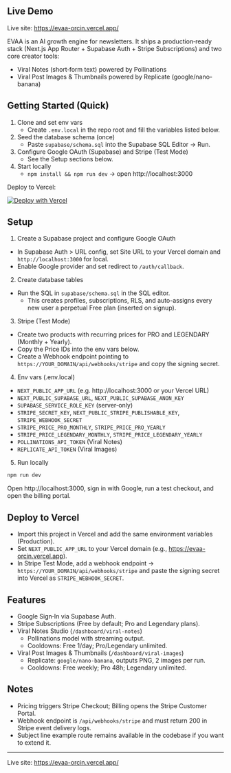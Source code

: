 ## Live Demo

Live site: https://evaa-orcin.vercel.app/

EVAA is an AI growth engine for newsletters. It ships a production‑ready stack (Next.js App Router + Supabase Auth + Stripe Subscriptions) and two core creator tools:

- Viral Notes (short‑form text) powered by Pollinations
- Viral Post Images & Thumbnails powered by Replicate (google/nano-banana)

## Getting Started (Quick)

1. Clone and set env vars
   - Create `.env.local` in the repo root and fill the variables listed below.
2. Seed the database schema (once)
   - Paste `supabase/schema.sql` into the Supabase SQL Editor → Run.
3. Configure Google OAuth (Supabase) and Stripe (Test Mode)
   - See the Setup sections below.
4. Start locally
   - `npm install && npm run dev` → open http://localhost:3000

Deploy to Vercel:

[![Deploy with Vercel](https://vercel.com/button)](https://vercel.com/new/clone?repository-url=https://github.com/YOUR_USER/YOUR_REPO&project-name=boilerkitt&repository-name=boilerkitt)

## Setup

1) Create a Supabase project and configure Google OAuth
- In Supabase Auth > URL config, set Site URL to your Vercel domain and `http://localhost:3000` for local.
- Enable Google provider and set redirect to `/auth/callback`.

2) Create database tables
- Run the SQL in `supabase/schema.sql` in the SQL editor.
  - This creates profiles, subscriptions, RLS, and auto-assigns every new user a perpetual Free plan (inserted on signup).

3) Stripe (Test Mode)
- Create two products with recurring prices for PRO and LEGENDARY (Monthly + Yearly).
- Copy the Price IDs into the env vars below.
- Create a Webhook endpoint pointing to `https://YOUR_DOMAIN/api/webhooks/stripe` and copy the signing secret.

4) Env vars (.env.local)
  - `NEXT_PUBLIC_APP_URL` (e.g. http://localhost:3000 or your Vercel URL)
  - `NEXT_PUBLIC_SUPABASE_URL`, `NEXT_PUBLIC_SUPABASE_ANON_KEY`
  - `SUPABASE_SERVICE_ROLE_KEY` (server‑only)
  - `STRIPE_SECRET_KEY`, `NEXT_PUBLIC_STRIPE_PUBLISHABLE_KEY`, `STRIPE_WEBHOOK_SECRET`
  - `STRIPE_PRICE_PRO_MONTHLY`, `STRIPE_PRICE_PRO_YEARLY`
  - `STRIPE_PRICE_LEGENDARY_MONTHLY`, `STRIPE_PRICE_LEGENDARY_YEARLY`
  - `POLLINATIONS_API_TOKEN` (Viral Notes)
  - `REPLICATE_API_TOKEN` (Viral Images)

5) Run locally
```bash
npm run dev
```

Open http://localhost:3000, sign in with Google, run a test checkout, and open the billing portal.

## Deploy to Vercel
- Import this project in Vercel and add the same environment variables (Production).
- Set `NEXT_PUBLIC_APP_URL` to your Vercel domain (e.g., https://evaa-orcin.vercel.app).
- In Stripe Test Mode, add a webhook endpoint → `https://YOUR_DOMAIN/api/webhooks/stripe` and paste the signing secret into Vercel as `STRIPE_WEBHOOK_SECRET`.

## Features
- Google Sign‑In via Supabase Auth.
- Stripe Subscriptions (Free by default; Pro and Legendary plans).
- Viral Notes Studio (`/dashboard/viral-notes`)
  - Pollinations model with streaming output.
  - Cooldowns: Free 1/day; Pro/Legendary unlimited.
- Viral Post Images & Thumbnails (`/dashboard/viral-images`)
  - Replicate: `google/nano-banana`, outputs PNG, 2 images per run.
  - Cooldowns: Free weekly; Pro 48h; Legendary unlimited.

## Notes
- Pricing triggers Stripe Checkout; Billing opens the Stripe Customer Portal.
- Webhook endpoint is `/api/webhooks/stripe` and must return 200 in Stripe event delivery logs.
- Subject line example route remains available in the codebase if you want to extend it.

---

Live site: https://evaa-orcin.vercel.app/
